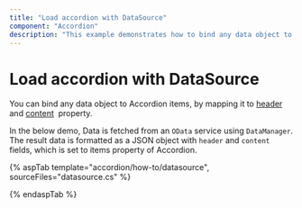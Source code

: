 ```yaml
---
title: "Load accordion with DataSource"
component: "Accordion"
description: "This example demonstrates how to bind any data object to accordion items in the Essential JS 2 Accordion component."
---
```


# Load accordion with DataSource

You can bind any data object to Accordion items, by mapping it to [header](https://help.syncfusion.com/cr/cref_files/aspnetcore-js2/aspnetcore/Syncfusion.EJ2~Syncfusion.EJ2.Navigations.AccordionAccordionItem~Header.html) and [content](https://help.syncfusion.com/cr/cref_files/aspnetcore-js2/aspnetcore/Syncfusion.EJ2~Syncfusion.EJ2.Navigations.AccordionAccordionItem~Content.html)&nbsp; property.

In the below demo, Data is fetched from an `OData` service using `DataManager`. The result data is formatted as a JSON object with `header` and `content` fields, which is set to items property of Accordion.

{% aspTab template="accordion/how-to/datasource", sourceFiles="datasource.cs" %}

{% endaspTab %}